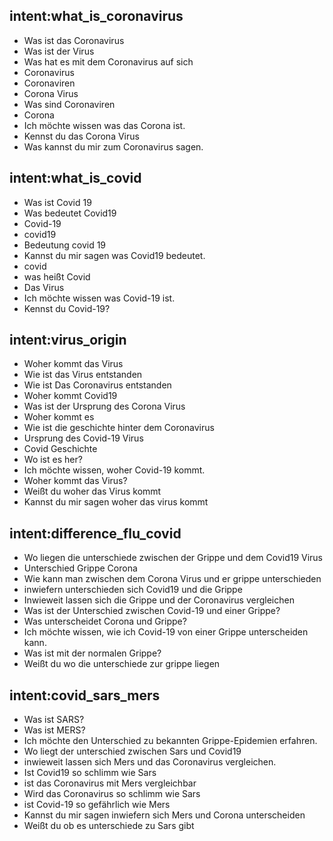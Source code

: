 ## intent:what_is_coronavirus
- Was ist das Coronavirus 
- Was ist der Virus
- Was hat es mit dem Coronavirus auf sich
- Coronavirus
- Coronaviren
- Corona Virus
- Was sind Coronaviren
- Corona
- Ich möchte wissen was das Corona ist.
- Kennst du das Corona Virus
- Was kannst du mir zum Coronavirus sagen.

## intent:what_is_covid
- Was ist Covid 19
- Was bedeutet Covid19
- Covid-19
- covid19
- Bedeutung covid 19
- Kannst du mir sagen was Covid19 bedeutet.
- covid
- was heißt Covid
- Das Virus
- Ich möchte wissen was Covid-19 ist.
- Kennst du Covid-19?

## intent:virus_origin
- Woher kommt das Virus
- Wie ist das Virus entstanden
- Wie ist Das Coronavirus entstanden
- Woher kommt Covid19 
- Was ist der Ursprung des Corona Virus
- Woher kommt es
- Wie ist die geschichte hinter dem Coronavirus
- Ursprung des Covid-19 Virus
- Covid Geschichte
- Wo ist es her?
- Ich möchte wissen, woher Covid-19 kommt.
- Woher kommt das Virus?
- Weißt du woher das Virus kommt
- Kannst du mir sagen woher das virus kommt

## intent:difference_flu_covid
- Wo liegen die unterschiede zwischen der Grippe und dem Covid19 Virus
- Unterschied Grippe Corona
- Wie kann man zwischen dem Corona Virus und er grippe unterschieden
- inwiefern unterschieden sich Covid19 und die Grippe
- Inwieweit lassen sich die Grippe und der Coronavirus vergleichen
- Was ist der Unterschied zwischen Covid-19 und einer Grippe?
- Was unterscheidet Corona und Grippe?
- Ich möchte wissen, wie ich Covid-19 von einer Grippe unterscheiden kann.
- Was ist mit der normalen Grippe?
- Weißt du wo die unterschiede zur grippe liegen

## intent:covid_sars_mers
- Was ist SARS?
- Was ist MERS?
- Ich möchte den Unterschied zu bekannten Grippe-Epidemien erfahren.
- Wo liegt der unterschied zwischen Sars und Covid19
- inwieweit lassen sich Mers und das Coronavirus vergleichen.
- Ist Covid19 so schlimm wie Sars
- ist das Coronavirus mit Mers vergleichbar
- Wird das Coronavirus so schlimm wie Sars
- ist Covid-19 so gefährlich wie Mers
- Kannst du mir sagen inwiefern sich Mers und Corona unterscheiden
- Weißt du ob es unterschiede zu Sars gibt
